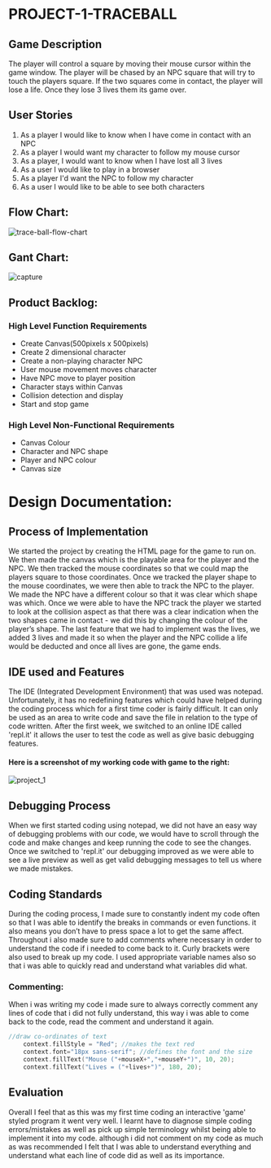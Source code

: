 # PROJECT-1-TRACEBALL

## Game Description
The player will control a square by moving their mouse cursor within the game window. The player will be chased by an NPC square that will try to touch the players square. If the two squares come in contact, the player will lose a life. Once they lose 3 lives them its game over. 
## User Stories
1. As a player I would like to know when I have come in contact with an NPC
2. As a player I would want my character to follow my mouse cursor
3. As a player, I would want to know when I have lost all 3 lives
4. As a user I would like to play in a browser
5. As a player I'd want the NPC to follow my character
6. As a user I would like to be able to see both characters

## Flow Chart:
![trace-ball-flow-chart](https://user-images.githubusercontent.com/31927590/33268885-b42e75b0-d376-11e7-9e28-870bbc7c0def.PNG)
## Gant Chart:
![capture](https://user-images.githubusercontent.com/31927590/33561443-8abeee78-d90a-11e7-9d87-4bb57bb55dcd.PNG)
## Product Backlog:

### High Level Function Requirements

* Create Canvas(500pixels x 500pixels)
* Create 2 dimensional character
* Create a non-playing character NPC
* User mouse movement moves character
* Have NPC move to player position
* Character stays within Canvas
* Collision detection and display
* Start and stop game

### High Level Non-Functional Requirements

* Canvas Colour
* Character and NPC shape
* Player and NPC colour
* Canvas size

# Design Documentation:
## Process of Implementation
We started the project by creating the HTML page for the game to run on. We then made the canvas which is the playable area for the player and the NPC. We then tracked the mouse coordinates so that we could map the players square to those coordinates. Once we tracked the player shape to the mouse coordinates, we were then able to track the NPC to the player. We made the NPC have a different colour so that it was clear which shape was which. Once we were able to have the NPC track the player we started to look at the collision aspect as that there was a clear indication when the two shapes came in contact - we did this by changing the colour of the player’s shape. The last feature that we had to implement was the lives, we added 3 lives and made it so when the player and the NPC collide a life would be deducted and once all lives are gone, the game ends.
## IDE used and Features
The IDE (Integrated Development Environment) that was used was notepad. Unfortunately, it has no redefining features which could have helped during the coding process which for a first time coder is fairly difficult. It can only be used as an area to write code and save the file in relation to the type of code written. After the first week, we switched to an online IDE called 'repl.it' it allows the user to test the code as well as give basic debugging features. 
#### Here is a screenshot of my working code with game to the right:
![project_1](https://user-images.githubusercontent.com/31927590/35565773-c8909232-05b6-11e8-88ee-a3b5e15dedd3.png)
## Debugging Process
When we first started coding using notepad, we did not have an easy way of debugging problems with our code, we would have to scroll through the code and make changes and keep running the code to see the changes. Once we switched to 'repl.it' our debugging improved as we were able to see a live preview as well as get valid debugging messages to tell us where we made mistakes.
## Coding Standards
During the coding process, I made sure to constantly indent my code often so that I was able to identify the breaks in commands or even functions. it also means you don’t have to press space a lot to get the same affect. Throughout i also made sure to add comments where necessary in order to understand the code if i needed to come back to it. Curly brackets were also used to break up my code. I used appropriate variable names also so that i was able to quickly read and understand what variables did what.
### Commenting:
When i was writing my code i made sure to always correctly comment any lines of code that i did not fully understand, this way i was able to come back to the code, read the comment and understand it again.
```C
//draw co-ordinates of text
	context.fillStyle = "Red"; //makes the text red
	context.font="18px sans-serif"; //defines the font and the size
	context.fillText("Mouse ("+mouseX+","+mouseY+")", 10, 20); 
	context.fillText("Lives = ("+lives+")", 180, 20);
```
## Evaluation
Overall I feel that as this was my first time coding an interactive 'game' styled program it went very well. I learnt have to diagnose simple coding errors/mistakes as well as pick up simple terminology whilst being able to implement it into my code. although i did not comment on my code as much as was recommended I felt that I was able to understand everything and understand what each line of code did as well as its importance.
